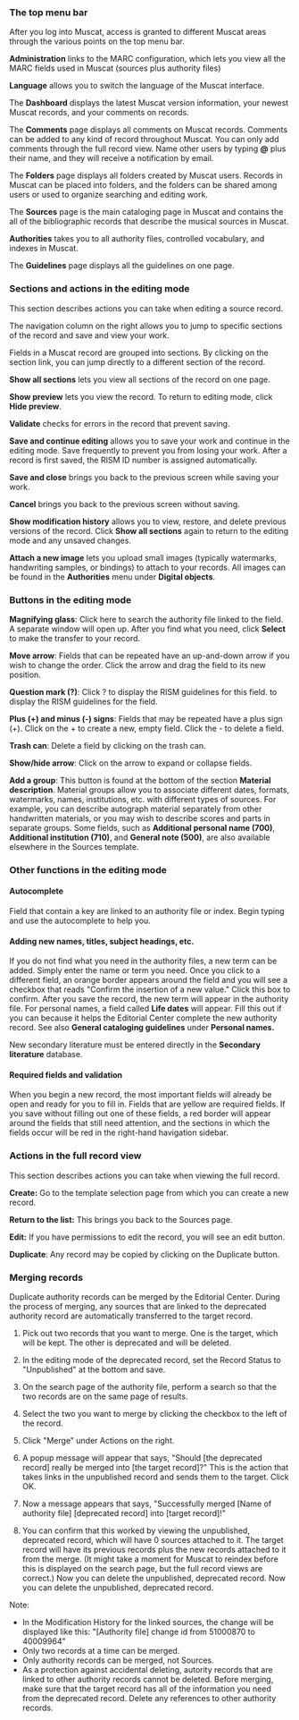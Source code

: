 ### The top menu bar

After you log into Muscat, access is granted to different Muscat areas through the various points on the top menu bar.

**Administration** links to the MARC configuration, which lets you view all the MARC fields used in Muscat (sources plus authority files)

**Language** allows you to switch the language of the Muscat interface.

The **Dashboard** displays the latest Muscat version information, your newest Muscat records, and your comments on records.

The **Comments** page displays all comments on Muscat records. Comments can be added to any kind of record throughout Muscat. You can only add comments through the full record view. Name other users by typing **@** plus their name, and they will receive a notification by email.

The **Folders** page displays all folders created by Muscat users. Records in Muscat can be placed into folders, and the folders can be shared among users or used to organize searching and editing work.

The **Sources** page is the main cataloging page in Muscat and contains the all of the bibliographic records that describe the musical sources in Muscat.

**Authorities** takes you to all authority files, controlled vocabulary, and indexes in Muscat.

The **Guidelines** page displays all the guidelines on one page.

### Sections and actions in the editing mode

This section describes actions you can take when editing a source record.

The navigation column on the right allows you to jump to specific sections of the record and save and view your work.

Fields in a Muscat record are grouped into sections. By clicking on the section link, you can jump directly to a different section of the record.

**Show all sections** lets you view all sections of the record on one page.

**Show preview** lets you view the record. To return to editing mode, click **Hide preview**.

**Validate** checks for errors in the record that prevent saving.

**Save and continue editing** allows you to save your work and continue in the editing mode. Save frequently to prevent you from losing your work. After a record is first saved, the RISM ID number is assigned automatically.

**Save and close** brings you back to the previous screen while saving your work.

**Cancel** brings you back to the previous screen without saving.

**Show modification history** allows you to view, restore, and delete previous versions of the record. Click **Show all sections** again to return to the editing mode and any unsaved changes.

**Attach a new image** lets you upload small images (typically watermarks, handwriting samples, or bindings) to attach to your records. All images can be found in the **Authorities** menu under **Digital objects**.

### Buttons in the editing mode

**Magnifying glass**: Click here to search the authority file linked to the field. A separate window will open up. After you find what you need, click **Select** to make the transfer to your record.

**Move arrow**: Fields that can be repeated have an up-and-down arrow if you wish to change the order. Click the arrow and drag the field to its new position.

**Question mark (?)**: Click ? to display the RISM guidelines for this field. to display the RISM guidelines for the field.

**Plus (+) and minus (-) signs**: Fields that may be repeated have a plus sign (+). Click on the + to create a new, empty field. Click the - to delete a field.

**Trash can**: Delete a field by clicking on the trash can.

**Show/hide arrow**: Click on the arrow to expand or collapse fields.

**Add a group**: This button is found at the bottom of the section **Material description**. Material groups allow you to associate different dates, formats, watermarks, names, institutions, etc. with different types of sources. For example, you can describe autograph material separately from other handwritten materials, or you may wish to describe scores and parts in separate groups. Some fields, such as **Additional personal name (700)**, **Additional institution (710)**, and **General note (500)**, are also available elsewhere in the Sources template.

### Other functions in the editing mode

#### Autocomplete

Field that contain a key are linked to an authority file or index. Begin typing and use the autocomplete to help you.

#### Adding new names, titles, subject headings, etc.

If you do not find what you need in the authority files, a new term can be added. Simply enter the name or term you need. Once you click to a different field, an orange border appears around the field and you will see a checkbox that reads "Confirm the insertion of a new value." Click this box to confirm. After you save the record, the new term will appear in the authority file. For personal names, a field called **Life dates** will appear. Fill this out if you can because it helps the Editorial Center complete the new authority record. See also **General cataloging guidelines** under **Personal names.**

New secondary literature must be entered directly in the **Secondary literature** database.

#### Required fields and validation

When you begin a new record, the most important fields will already be open and ready for you to fill in. Fields that are yellow are required fields. If you save without filling out one of these fields, a red border will appear around the fields that still need attention, and the sections in which the fields occur will be red in the right-hand havigation sidebar.

### Actions in the full record view

This section describes actions you can take when viewing the full record.

**Create:** Go to the template selection page from which you can create a new record.

**Return to the list:** This brings you back to the Sources page.

**Edit:** If you have permissions to edit the record, you will see an edit button.

**Duplicate**: Any record may be copied by clicking on the Duplicate button.

### Merging records

Duplicate authority records can be merged by the Editorial Center. During the process of merging, any sources that are linked to the deprecated authority record are automatically transferred to the target record.

1. Pick out two records that you want to merge. One is the target, which will be kept. The other is deprecated and will be deleted.

2. In the editing mode of the deprecated record, set the Record Status to "Unpublished" at the bottom and save.

3. On the search page of the authority file, perform a search so that the two records are on the same page of results.

4. Select the two you want to merge by clicking the checkbox to the left of the record.

5. Click "Merge" under Actions on the right.

6. A popup message will appear that says, "Should [the deprecated record] really be merged into [the target record]?" This is the action that takes links in the unpublished record and sends them to the target. Click OK.

7. Now a message appears that says, "Successfully merged \[Name of authority file\] \[deprecated record\] into [target record]!"

8. You can confirm that this worked by viewing the unpublished, deprecated record, which will have 0 sources attached to it. The target record will have its previous records plus the new records attached to it from the merge. (It might take a moment for Muscat to reindex before this is displayed on the search page, but the full record views are correct.) Now you can delete the unpublished, deprecated record. Now you can delete the unpublished, deprecated record.

Note:
- In the Modification History for the linked sources, the change will be displayed like this: "[Authority file] change id from 51000870 to 40009964"
- Only two records at a time can be merged.
- Only authority records can be merged, not Sources.
- As a protection against accidental deleting, autority records that are linked to other authority records cannot be deleted. Before merging, make sure that the target record has all of the information you need from the deprecated record. Delete any references to other authority records.  
